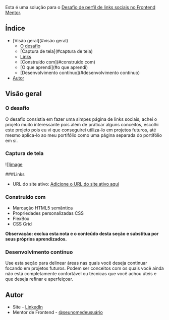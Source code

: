 Esta é uma solução para o [Desafio de perfil de links sociais no Frontend Mentor](https://www.frontendmentor.io/challenges/social-links-profile-UG32l9m6dQ). 

## Índice

- [Visão geral](#visão geral)
   - [O desafio](#o-desafio)
   - [Captura de tela](#captura de tela)
   - [Links](#links)
   - [Construído com](#construído com)
   - [O que aprendi](#o que aprendi)
   - [Desenvolvimento contínuo](#desenvolvimento contínuo)
- [Autor](#autor)

## Visão geral

### O desafio

O desafio consistia em fazer uma simpes página de links sociais, achei o projeto muito interessante pois além de práticar alguns conceitos, escolhi este projeto pois eu vi que conseguirei utiliza-lo em projetos futuros, até mesmo aplica-lo ao meu portifólio como uma página separada do portifólio em sí.

### Captura de tela

![][image](https://github.com/DaviEstev/Links-Sociais/assets/111655855/24eb278d-3b7f-48ad-8f04-99c583832bc2)

###Links

- URL do site ativo: [Adicione o URL do site ativo aqui](https://daviestev.github.io/Links-Sociais/)

### Construído com

- Marcação HTML5 semântica
- Propriedades personalizadas CSS
- FlexBox 
- CSS Grid


**Observação: exclua esta nota e o conteúdo desta seção e substitua por seus próprios aprendizados.**

### Desenvolvimento contínuo

Use esta seção para delinear áreas nas quais você deseja continuar focando em projetos futuros. Podem ser conceitos com os quais você ainda não está completamente confortável ou técnicas que você achou úteis e que deseja refinar e aperfeiçoar.

## Autor

- Site - [LinkedIn](https://www.linkedin.com/in/daviestevprograming/)
- Mentor de Frontend - [@seunomedeusuário](https://www.frontendmentor.io/profile/DaviEstev)
